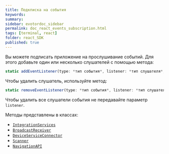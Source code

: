 ```yaml
---
title: Подкписка на события
keywords:
summary:
sidebar: evotordoc_sidebar
permalink: doc_react_events_subscription.html
tags: [terminal, react]
folder: react_SDK
published: true
---
```


Вы можете подписать приложение на прослушивание событий. Для этого добавьте один или несколько слушателей с помощью метода:

```js
static addEventListener(type: *тип события*, listener: *тип слушателя*, isGlobal: boolean = true): void
```

Чтобы удалить слушатель, используйте метод:

```js
static removeEventListener(type: *тип события*, listener: *тип слушателя*): boolean
```

Чтобы удалить все слушатели события не передавайте параметр `listener`.

Методы представлены в классах:

* [`IntegrationServices`](./react_reference_integrationapi.html)
* [`BroadcastReceiver`](./react_reference_broadcastreceivers.html)
* [`DeviceServiceConnector`](./react_reference_devicesconnection.html)
* [`Scanner`](./react_reference_devices.html)
* [`NavigationAPI`](./react_reference_navigationapi.html)
